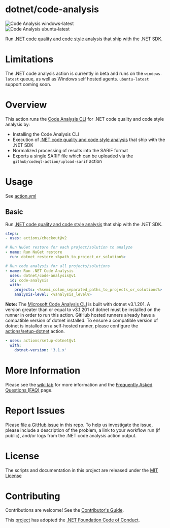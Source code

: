 # dotnet/code-analysis

![Code Analysis windows-latest](https://github.com/dotnet/code-analysis/workflows/.NET%20Code%20Analysis%20windows-latest/badge.svg)  
![Code Analysis ubuntu-latest](https://github.com/dotnet/code-analysis/workflows/.NET%20Code%20Analysis%20ubuntu-latest/badge.svg)

Run [.NET code quality and code style analysis](https://docs.microsoft.com/dotnet/fundamentals/code-analysis/overview) that ship with the .NET SDK.

# Limitations

The .NET code analysis action is currently in beta and runs on the `windows-latest` queue, as well as Windows self hosted agents. `ubuntu-latest` support coming soon.

# Overview

This action runs the [Code Analysis CLI](https://aka.ms/mscadocs) for .NET code quality and code style analysis by:

* Installing the Code Analysis CLI
* Execution of [.NET code quality and code style analysis](https://docs.microsoft.com/dotnet/fundamentals/code-analysis/overview) that ship with the .NET SDK
* Normalized processing of results into the SARIF format
* Exports a single SARIF file which can be uploaded via the `github/codeql-action/upload-sarif` action

# Usage

See [action.yml](action.yml)

## Basic

Run [.NET code quality and code style analysis](https://docs.microsoft.com/dotnet/fundamentals/code-analysis/overview) that ship with the .NET SDK.

```yaml
steps:
- uses: actions/checkout@v2

# Run NuGet restore for each project/solution to analyze
- name: Run NuGet restore
  run: dotnet restore <%path_to_project_or_solution%>

# Run code analysis for all projects/solutions
- name: Run .NET Code Analysis
  uses: dotnet/code-analysis@v1
  id: code-analysis
  with:
    projects: <%semi_colon_separated_paths_to_projects_or_solutions%>
    analysis-level: <%analysis_level%>
```

**Note:** The [Microsoft Code Analysis CLI](https://aka.ms/mscadocs) is built with dotnet v3.1.201. A version greater than or equal to v3.1.201 of dotnet must be installed on the runner in order to run this action. GitHub hosted runners already have a compatible version of dotnet installed. To ensure a compatible version of dotnet is installed on a self-hosted runner, please configure the [actions/setup-dotnet](https://github.com/actions/setup-dotnet) action.

```yaml
- uses: actions/setup-dotnet@v1
  with:
    dotnet-version: '3.1.x'
```

# More Information

Please see the [wiki tab](https://github.com/dotnet/code-analysis/wiki) for more information and the [Frequently Asked Questions (FAQ)](https://github.com/dotnet/code-analysis/wiki/FAQ) page.

# Report Issues

Please [file a GitHub issue](https://github.com/dotnet/code-analysis/issues/new) in this repo. To help us investigate the issue, please include a description of the problem, a link to your workflow run (if public), and/or logs from the .NET code analysis action output.

# License

The scripts and documentation in this project are released under the [MIT License](LICENSE)

# Contributing

Contributions are welcome! See the [Contributor's Guide](CONTRIBUTING.md).

This [project](CODE-OF-CONDUCT.md) has adopted the [.NET Foundation Code of Conduct](https://dotnetfoundation.org/code-of-conduct).

